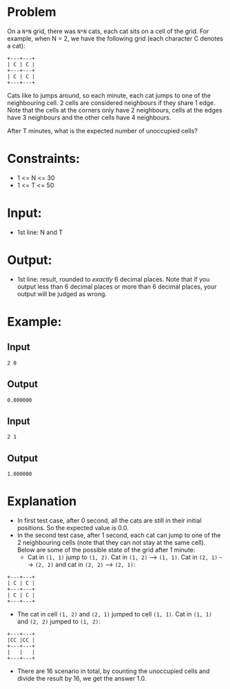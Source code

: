 # Problem
On a `N*N` grid, there was `N*N` cats, each cat sits on a cell of the grid. For example, when N = 2, we have the following grid (each character C denotes a cat):

```
+---+---+
| C | C |
+---+---+
| C | C |
+---+---+
```


Cats like to jumps around, so each minute, each cat jumps to one of the neighbouring cell. 2 cells are considered neighbours if they share 1 edge. Note that the cells at the corners only have 2 neighbours, cells at the edges have 3 neighbours and the other cells have 4 neighbours.

After T minutes, what is the expected number of unoccupied cells?

# Constraints:
- 1 <= N <= 30
- 1 <= T <= 50

# Input:
- 1st line: N and T

# Output:
- 1st line: result, rounded to *exactly* 6 decimal places. Note that if you output less than 6 decimal places or more than 6 decimal places, your output will be judged as wrong.

# Example:
## Input
```
2 0
```

## Output
```
0.000000
```

## Input
```
2 1
```

## Output
```
1.000000
```

# Explanation
- In first test case, after 0 second, all the cats are still in their initial positions. So the expected value is 0.0.
- In the second test case, after 1 second, each cat can jump to one of the 2 neighbouring cells (note that they can not stay at the same cell). Below are some of the possible state of the grid after 1 minute:
  - Cat in `(1, 1)` jump to `(1, 2)`. Cat in `(1, 2)` --> `(1, 1)`. Cat in `(2, 1)` --> `(2, 2)` and cat in `(2, 2)` --> `(2, 1)`:

```
+---+---+
| C | C |
+---+---+
| C | C |
+---+---+
```

  - The cat in cell `(1, 2)` and `(2, 1)` jumped to cell `(1, 1)`. Cat in `(1, 1)` and `(2, 2)` jumped to `(1, 2)`:

```
+---+---+
|CC |CC |
+---+---+
|   |   |
+---+---+
```

  - There are 16 scenario in total, by counting the unoccupied cells and divide the result by 16, we get the answer 1.0.
